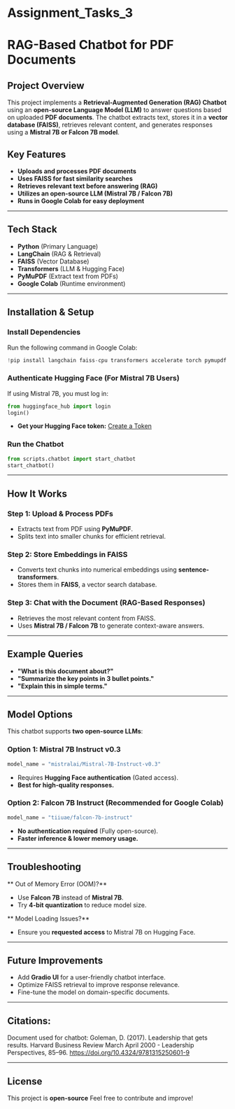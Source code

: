 # Assignment_Tasks_3

# RAG-Based Chatbot for PDF Documents

## Project Overview
This project implements a **Retrieval-Augmented Generation (RAG) Chatbot** using an **open-source Language Model (LLM)** to answer questions based on uploaded **PDF documents**. The chatbot extracts text, stores it in a **vector database (FAISS)**, retrieves relevant content, and generates responses using a **Mistral 7B or Falcon 7B model**.

## Key Features
- **Uploads and processes PDF documents**  
- **Uses FAISS for fast similarity searches**  
- **Retrieves relevant text before answering (RAG)**  
- **Utilizes an open-source LLM (Mistral 7B / Falcon 7B)**  
- **Runs in Google Colab for easy deployment**  

---

## Tech Stack
- **Python** (Primary Language)
- **LangChain** (RAG & Retrieval)
- **FAISS** (Vector Database)
- **Transformers** (LLM & Hugging Face)
- **PyMuPDF** (Extract text from PDFs)
- **Google Colab** (Runtime environment)

---

## Installation & Setup
### **Install Dependencies**
Run the following command in Google Colab:
```python
!pip install langchain faiss-cpu transformers accelerate torch pymupdf sentence-transformers chromadb bitsandbytes
```

### **Authenticate Hugging Face (For Mistral 7B Users)**
If using Mistral 7B, you must log in:
```python
from huggingface_hub import login
login()
```
- **Get your Hugging Face token:** [Create a Token](https://huggingface.co/settings/tokens)

### **Run the Chatbot**
```python
from scripts.chatbot import start_chatbot
start_chatbot()
```

---

## How It Works
### **Step 1: Upload & Process PDFs**
- Extracts text from PDF using **PyMuPDF**.
- Splits text into smaller chunks for efficient retrieval.

### **Step 2: Store Embeddings in FAISS**
- Converts text chunks into numerical embeddings using **sentence-transformers**.
- Stores them in **FAISS**, a vector search database.

### **Step 3: Chat with the Document (RAG-Based Responses)**
- Retrieves the most relevant content from FAISS.
- Uses **Mistral 7B / Falcon 7B** to generate context-aware answers.

---

##  Example Queries
- **"What is this document about?"**  
- **"Summarize the key points in 3 bullet points."**  
- **"Explain this in simple terms."**  

---

## Model Options
This chatbot supports **two open-source LLMs**:
### **Option 1: Mistral 7B Instruct v0.3**
```python
model_name = "mistralai/Mistral-7B-Instruct-v0.3"
```
- Requires **Hugging Face authentication** (Gated access).  
- **Best for high-quality responses.**

### **Option 2: Falcon 7B Instruct** (Recommended for Google Colab)
```python
model_name = "tiiuae/falcon-7b-instruct"
```
- **No authentication required** (Fully open-source).  
- **Faster inference & lower memory usage.**

---

## Troubleshooting
** Out of Memory Error (OOM)?**  
- Use **Falcon 7B** instead of **Mistral 7B**.  
- Try **4-bit quantization** to reduce model size.

** Model Loading Issues?**  
- Ensure you **requested access** to Mistral 7B on Hugging Face.

---

##  Future Improvements
- Add **Gradio UI** for a user-friendly chatbot interface.  
- Optimize FAISS retrieval to improve response relevance.  
- Fine-tune the model on domain-specific documents.  

---

## Citations:
Document used for chatbot:
Goleman, D. (2017). Leadership that gets results. Harvard Business Review March April 2000 - Leadership Perspectives, 85–96. https://doi.org/10.4324/9781315250601-9 

---

##  License
This project is **open-source** Feel free to contribute and improve! 

